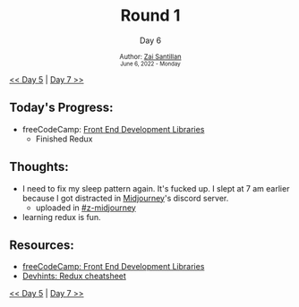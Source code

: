 <div align="center">
  <h1>Round 1</h1>
  <p>Day 6</p>

  <sub>
    Author: <a href="https://github.com/plskz" target="_blank">Zai Santillan</a>
    <br>
    <small>June 6, 2022 - Monday</small>
  </sub>
</div>

[<< Day 5](day005.md) | [Day 7 >>](day007.md)

## Today's Progress:

- freeCodeCamp: [Front End Development Libraries](https://www.freecodecamp.org/learn/front-end-development-libraries/)
  - Finished Redux

## Thoughts:

- I need to fix my sleep pattern again. It's fucked up. I slept at 7 am earlier because I got distracted in [Midjourney](https://www.midjourney.com/)'s discord server.
  - uploaded in [#z-midjourney](https://discord.com/channels/757590934828613662/983400299295309884/983400701071867965)
- learning redux is fun.

## Resources:

- [freeCodeCamp: Front End Development Libraries](https://www.freecodecamp.org/learn/front-end-development-libraries/)
- [Devhints: Redux cheatsheet](https://devhints.io/redux)

[<< Day 5](day005.md) | [Day 7 >>](day007.md)
